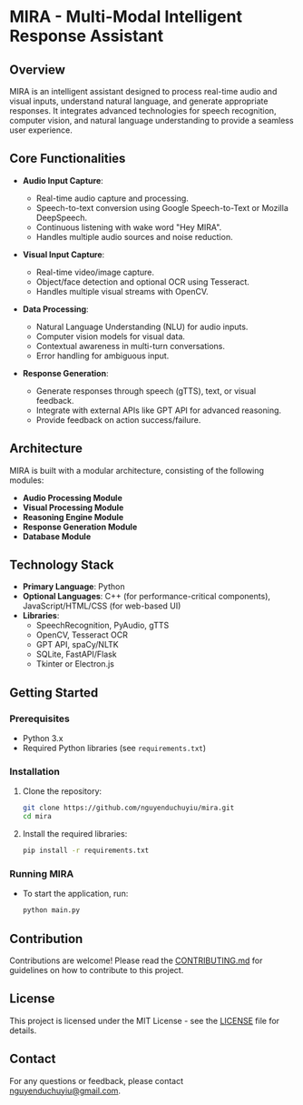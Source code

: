 # MIRA - Multi-Modal Intelligent Response Assistant

## Overview
MIRA is an intelligent assistant designed to process real-time audio and visual inputs, understand natural language, and generate appropriate responses. It integrates advanced technologies for speech recognition, computer vision, and natural language understanding to provide a seamless user experience.

## Core Functionalities
- **Audio Input Capture**: 
  - Real-time audio capture and processing.
  - Speech-to-text conversion using Google Speech-to-Text or Mozilla DeepSpeech.
  - Continuous listening with wake word "Hey MIRA".
  - Handles multiple audio sources and noise reduction.

- **Visual Input Capture**:
  - Real-time video/image capture.
  - Object/face detection and optional OCR using Tesseract.
  - Handles multiple visual streams with OpenCV.

- **Data Processing**:
  - Natural Language Understanding (NLU) for audio inputs.
  - Computer vision models for visual data.
  - Contextual awareness in multi-turn conversations.
  - Error handling for ambiguous input.

- **Response Generation**:
  - Generate responses through speech (gTTS), text, or visual feedback.
  - Integrate with external APIs like GPT API for advanced reasoning.
  - Provide feedback on action success/failure.

## Architecture
MIRA is built with a modular architecture, consisting of the following modules:
- **Audio Processing Module**
- **Visual Processing Module**
- **Reasoning Engine Module**
- **Response Generation Module**
- **Database Module**

## Technology Stack
- **Primary Language**: Python
- **Optional Languages**: C++ (for performance-critical components), JavaScript/HTML/CSS (for web-based UI)
- **Libraries**: 
  - SpeechRecognition, PyAudio, gTTS
  - OpenCV, Tesseract OCR
  - GPT API, spaCy/NLTK
  - SQLite, FastAPI/Flask
  - Tkinter or Electron.js

## Getting Started
### Prerequisites
- Python 3.x
- Required Python libraries (see `requirements.txt`)

### Installation
1. Clone the repository:
   ```bash
   git clone https://github.com/nguyenduchuyiu/mira.git
   cd mira
   ```

2. Install the required libraries:
   ```bash
   pip install -r requirements.txt
   ```

### Running MIRA
- To start the application, run:
  ```bash
  python main.py
  ```

## Contribution
Contributions are welcome! Please read the [CONTRIBUTING.md](CONTRIBUTING.md) for guidelines on how to contribute to this project.

## License
This project is licensed under the MIT License - see the [LICENSE](LICENSE) file for details.

## Contact
For any questions or feedback, please contact [nguyenduchuyiu@gmail.com](mailto:nguyenduchuyiu@gmail.com).

